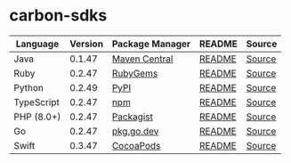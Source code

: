 # carbon-sdks

|Language|Version|Package Manager|README|Source|
|-|-|-|-|-|
|Java|0.1.47|[Maven Central](https://central.sonatype.com/artifact/com.konfigthis.carbonai/carbonai-java-sdk/0.1.47)|[README](https://github.com/Carbon-for-Developers/carbon-sdks/tree/HEAD/java#readme)|[Source](https://github.com/Carbon-for-Developers/carbon-sdks/tree/HEAD/java)|
|Ruby|0.2.47|[RubyGems](https://rubygems.org/gems/carbon_ruby_sdk/versions/0.2.47)|[README](https://github.com/Carbon-for-Developers/carbon-sdks/tree/HEAD/ruby#readme)|[Source](https://github.com/Carbon-for-Developers/carbon-sdks/tree/HEAD/ruby)|
|Python|0.2.49|[PyPI](https://pypi.org/project/carbon-python-sdk/0.2.49)|[README](https://github.com/Carbon-for-Developers/carbon-sdks/tree/HEAD/python#readme)|[Source](https://github.com/Carbon-for-Developers/carbon-sdks/tree/HEAD/python)|
|TypeScript|0.2.47|[npm](https://www.npmjs.com/package/carbon-typescript-sdk/v/0.2.47)|[README](https://github.com/Carbon-for-Developers/carbon-sdks/tree/HEAD/typescript#readme)|[Source](https://github.com/Carbon-for-Developers/carbon-sdks/tree/HEAD/typescript)|
|PHP (8.0+)|0.2.47|[Packagist](https://packagist.org/packages/konfig/carbon-php-sdk#0.2.47)|[README](https://github.com/Carbon-for-Developers/carbon-php-sdk/tree/HEAD#readme)|[Source](https://github.com/Carbon-for-Developers/carbon-php-sdk/tree/HEAD)|
|Go|0.2.47|[pkg.go.dev](https://pkg.go.dev/github.com/Carbon-for-Developers/carbon-sdks/go)|[README](https://github.com/Carbon-for-Developers/carbon-sdks/tree/HEAD/go#readme)|[Source](https://github.com/Carbon-for-Developers/carbon-sdks/tree/HEAD/go)|
|Swift|0.3.47|[CocoaPods](https://cocoapods.org/pods/CarbonAI)|[README](https://github.com/Carbon-for-Developers/carbon-swift-sdk/tree/HEAD#readme)|[Source](https://github.com/Carbon-for-Developers/carbon-swift-sdk/tree/HEAD)|